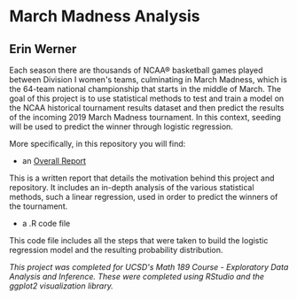 # March Madness Analysis

## Erin Werner

Each season there are thousands of NCAA® basketball games played between Division I women's teams, culminating in March Madness, which is the 64-team national championship that starts in the middle of March. The goal of this project is to use statistical methods to test and train a model on the NCAA historical tournament results dataset and then predict the results of the incoming 2019 March Madness tournament. In this context, seeding will be used to predict the winner through logistic regression.

More specifically, in this repository you will find:

* an [Overall Report](https://github.com/etwernerMIDS/Data_Analysis/blob/master/Projects/March_Madness_Analysis/MarchMadnessAnalysis.pdf)

This is a written report that details the motivation behind this project and repository. It includes an in-depth analysis of the various statistical methods, such a linear regression, used in order to predict the winners of the tournament.

* a .R code file

This code file includes all the steps that were taken to build the logistic regression model and the resulting probability distribution.

*This project was completed for UCSD's Math 189 Course - Exploratory Data Analysis and Inference. These were completed using RStudio and the ggplot2 visualization library.*



